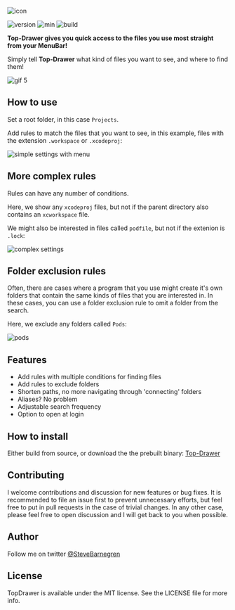 ![icon](https://user-images.githubusercontent.com/6288713/34455063-b66a46f8-ed6e-11e7-972f-c3ed6ff88e40.png)

![version](https://img.shields.io/github/tag/SteveBarnegren/TopDrawer.svg)
![min](https://img.shields.io/badge/min-macOS%2010.12-lightgrey.svg)
![build](https://img.shields.io/travis/SteveBarnegren/TopDrawer/master.svg)


**Top-Drawer gives you quick access to the files you use most straight from your MenuBar!**

Simply tell **Top-Drawer** what kind of files you want to see, and where to find them!

![gif 5](https://user-images.githubusercontent.com/6288713/34454891-54d29078-ed6c-11e7-91a3-bf1676c6af7b.gif)

## How to use

Set a root folder, in this case `Projects`.

Add rules to match the files that you want to see, in this example, files with the extension `.workspace` or `.xcodeproj`:

![simple settings with menu](https://user-images.githubusercontent.com/6288713/34537750-6e991312-f0c1-11e7-8d5a-ef0c79c0f75d.png)

## More complex rules

Rules can have any number of conditions.

Here, we show any `xcodeproj` files, but not if the parent directory also contains an `xcworkspace` file.

We might also be interested in files called `podfile`, but not if the extenion is `.lock`:

![complex settings](https://user-images.githubusercontent.com/6288713/34445456-aabc6ca8-eccb-11e7-8ac1-45338f364517.png)

## Folder exclusion rules

Often, there are cases where a program that you use might create it's own folders that contain the same kinds of files that you are interested in. In these cases, you can use a folder exclusion rule to omit a folder from the search.

Here, we exclude any folders called `Pods`:

![pods](https://user-images.githubusercontent.com/6288713/34455034-1f6c7c3a-ed6e-11e7-8e47-008655f4b571.png)

## Features

- Add rules with multiple conditions for finding files
- Add rules to exclude folders
- Shorten paths, no more navigating through 'connecting' folders
- Aliases? No problem
- Adjustable search frequency
- Option to open at login

## How to install

Either build from source, or download the the prebuilt binary: [Top-Drawer](https://github.com/SteveBarnegren/TopDrawer/releases/download/1.0/TopDrawer.zip)

## Contributing

I welcome contributions and discussion for new features or bug fixes. It is recommended to file an issue first to prevent unnecessary efforts, but feel free to put in pull requests in the case of trivial changes. In any other case, please feel free to open discussion and I will get back to you when possible.

## Author

Follow me on twitter [@SteveBarnegren](https://twitter.com/stevebarnegren)

## License

TopDrawer is available under the MIT license. See the LICENSE file for more info.